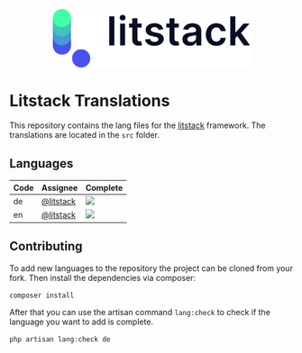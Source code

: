 <p align="center">
    <img width="350px" style="max-width:100%;" src="https://raw.githubusercontent.com/litstack/art/master/logo/png/litstack_logo.png">
</p>

# Litstack Translations

This repository contains the lang files for the [litstack](https://litstack.io)
framework. The translations are located in the `src` folder.

## Languages

<div class="languages-start"></div>

| Code | Assignee                                 | Complete                                                        |
| ---- | ---------------------------------------- | --------------------------------------------------------------- |
| de   | [@litstack](https://github.com/litstack) | <img src="https://img.shields.io/badge/-1%20missing-%23f67693"> |
| en   | [@litstack](https://github.com/litstack) | <img src="https://img.shields.io/badge/-complete-%239ff2ae">    |

<div class="languages-end"></div>

## Contributing

To add new languages to the repository the project can be cloned from your fork.
Then install the dependencies via composer:

```shell
composer install
```

After that you can use the artisan command `lang:check` to check if the language
you want to add is complete.

```php
php artisan lang:check de
```
